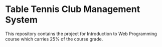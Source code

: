 # Table Tennis Club Management System
This repository contains the project for Introduction to Web Programming course which carries 25% of the course grade.
